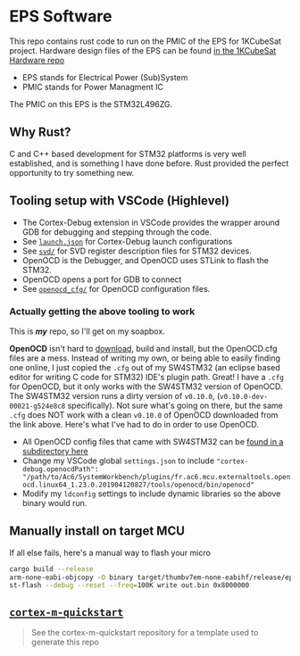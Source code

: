 # EPS Software

This repo contains rust code to run on the PMIC of the EPS for 1KCubeSat project. Hardware design files of the EPS can be found [in the 1KCubeSat Hardware repo](https://github.com/rgw3d/1KCubeSat_Hardware/tree/master/eps_board)

- EPS stands for Electrical Power (Sub)System
- PMIC stands for Power Managment IC

The PMIC on this EPS is the STM32L496ZG.

## Why Rust?

C and C++ based development for STM32 platforms is very well established, and is something I have done before. Rust provided the perfect opportunity to try something new.

## Tooling setup with VSCode (Highlevel)

- The Cortex-Debug extension in VSCode provides the wrapper around GDB for debugging and stepping through the code.
- See [`launch.json`](.vscode/launch.json) for Cortex-Debug launch configurations
- See [`svd/`](svd/README.md) for SVD register description files for STM32 devices.
- OpenOCD is the Debugger, and OpenOCD uses STLink to flash the STM32.
- OpenOCD opens a port for GDB to connect
- See [`openocd_cfg/`](openocd_cfg/README.md) for OpenOCD configuration files.

### Actually getting the above tooling to work

This is ***my*** repo, so I'll get on my soapbox.

**OpenOCD** isn't hard to [download](https://sourceforge.net/projects/openocd/), build and install, but the OpenOCD.cfg files are a mess.
Instead of writing my own, or being able to easily finding one online, I just copied the `.cfg` out of my SW4STM32 (an eclipse based editor for writing C code for STM32) IDE's plugin path.
Great! I have a `.cfg` for OpenOCD, but it only works with the SW4STM32 version of OpenOCD.
The SW4STM32 version runs a dirty version of `v0.10.0`, (`v0.10.0-dev-00021-g524e8c8` specifically).
Not sure what's going on there, but the same `.cfg` does NOT work with a clean `v0.10.0` of OpenOCD downloaded from the link above.
Here's what I've had to do in order to use OpenOCD.

- All OpenOCD config files that came with SW4STM32 can be [found in a subdirectory here](openocd_cfg/README.md)
- Change my VSCode global `settings.json` to include `"cortex-debug.openocdPath": "/path/to/Ac6/SystemWorkbench/plugins/fr.ac6.mcu.externaltools.openocd.linux64_1.23.0.201904120827/tools/openocd/bin/openocd"`
- Modify my `ldconfig` settings to include dynamic libraries so the above binary would run.

## Manually install on target MCU

If all else fails, here's a manual way to flash your micro

```bash
cargo build --release
arm-none-eabi-objcopy -O binary target/thumbv7em-none-eabihf/release/eps out.bin
st-flash --debug --reset --freq=100K write out.bin 0x8000000
```

## [`cortex-m-quickstart`](https://github.com/rust-embedded/cortex-m-quickstart)

> See the cortex-m-quickstart repository for a template used to generate this repo

